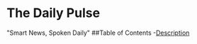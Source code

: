 # The Daily Pulse
"Smart News, Spoken Daily"
##Table of Contents
-[Description](#about-the-daily-pulse)
